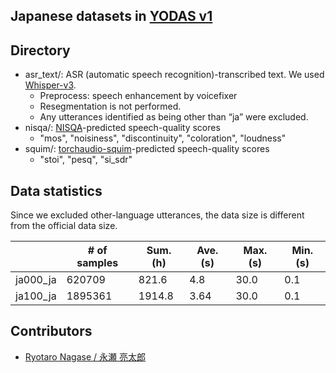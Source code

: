 ## Japanese datasets in [YODAS v1](https://huggingface.co/datasets/espnet/yodas)

## Directory
 - asr_text/: ASR (automatic speech recognition)-transcribed text. We used [Whisper-v3](https://huggingface.co/openai/whisper-large-v3).
    - Preprocess: speech enhancement by voicefixer
    - Resegmentation is not performed.
    - Any utterances identified as being other than “ja” were excluded.
 - nisqa/: [NISQA](https://github.com/gabrielmittag/NISQA)-predicted speech-quality scores
    - "mos", "noisiness", "discontinuity", "coloration", "loudness"
 - squim/: [torchaudio-squim](https://pytorch.org/audio/stable/tutorials/squim_tutorial.html)-predicted speech-quality scores
    - "stoi", "pesq", "si_sdr"

## Data statistics
Since we excluded other-language utterances, the data size is different from the official data size.

|         | # of samples | Sum. (h) | Ave. (s) | Max. (s) | Min. (s) |
|---------|---------|--------|------|-------|------|
| ja000_ja | 620709 | 821.6 | 4.8 | 30.0 | 0.1 |
| ja100_ja | 1895361 | 1914.8 | 3.64 | 30.0 | 0.1 |

## Contributors
- [Ryotaro Nagase / 永瀬 亮太郎](https://sites.google.com/view/ryotaronagase/home)
